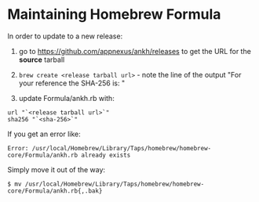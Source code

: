 # Maintaining Homebrew Formula

In order to update to a new release:

1. go to https://github.com/appnexus/ankh/releases to get the URL for the **source** tarball

2. `brew create <release tarball url>` - note the line of the output "For your reference the SHA-256 is: <sha-256>"

3. update Formula/ankh.rb with:

```
url "`<release tarball url>`"
sha256 "`<sha-256>`"
```

If you get an error like:

```
Error: /usr/local/Homebrew/Library/Taps/homebrew/homebrew-core/Formula/ankh.rb already exists
```

Simply move it out of the way:

```
$ mv /usr/local/Homebrew/Library/Taps/homebrew/homebrew-core/Formula/ankh.rb{,.bak}
```

